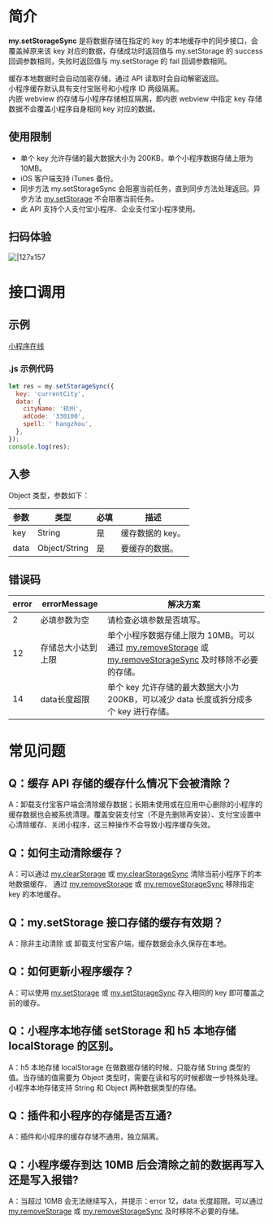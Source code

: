 # 简介

**my.setStorageSync** 是将数据存储在指定的 key 的本地缓存中的同步接口，会覆盖掉原来该 key 对应的数据，存储成功时返回值与 my.setStorage 的 success 回调参数相同，失败时返回值与 my.setStorage 的 fail 回调参数相同。

缓存本地数据时会自动加密存储，通过 API 读取时会自动解密返回。  
小程序缓存默认具有支付宝账号和小程序 ID 两级隔离。  
内嵌 webview 的存储与小程序存储相互隔离，即内嵌 webview 中指定 key 存储数据不会覆盖小程序自身相同 key 对应的数据。

## 使用限制

- 单个 key 允许存储的最大数据大小为 200KB，单个小程序数据存储上限为 10MB。
- iOS 客户端支持 iTunes 备份。
- 同步方法 my.setStorageSync 会阻塞当前任务，直到同步方法处理返回。异步方法 [my.setStorage](https://opendocs.alipay.com/mini/api/eocm6v) 不会阻塞当前任务。
- 此 API 支持个人支付宝小程序、企业支付宝小程序使用。

## 扫码体验

![|127x157](https://gw.alipayobjects.com/zos/skylark-tools/public/files/075fe99f9a07d6c7c312b806239c727f.jpeg#align=left&display=inline&height=157&margin=%5Bobject%20Object%5D&originHeight=157&originWidth=127&status=done&style=none&width=127)

# 接口调用

## 示例

[小程序在线](https://opendocs.alipay.com/openbox/mini/opendocs/storage?view=preview&defaultPage=pages/index/index&defaultOpenedFiles=pages/index/index&theme=light)

### .js 示例代码

```javascript
let res = my.setStorageSync({
  key: 'currentCity',
  data: {
    cityName: '杭州',
    adCode: '330100',
    spell: ' hangzhou',
  },
});
console.log(res);
```

## 入参

Object 类型，参数如下：

| **参数** | **类型**      | **必填** | **描述**         |
| -------- | ------------- | -------- | ---------------- |
| key      | String        | 是       | 缓存数据的 key。 |
| data     | Object/String | 是       | 要缓存的数据。   |

## 错误码

| **error** | **errorMessage** | **解决方案** |
| --- | --- | --- |
| 2 | 必填参数为空 | 请检查必填参数是否填写。| 
| 12 | 存储总大小达到上限 | 单个小程序数据存储上限为 10MB。可以通过 [my.removeStorage](https://opendocs.alipay.com/mini/api/of9hze) 或 [my.removeStorageSync](https://opendocs.alipay.com/mini/api/ytfrk4) 及时移除不必要的存储。| 
| 14 | data长度超限 | 单个 key 允许存储的最大数据大小为 200KB，可以减少 data 长度或拆分成多个 key 进行存储。| 

# 常见问题

## Q：缓存 API 存储的缓存什么情况下会被清除？

A：卸载支付宝客户端会清除缓存数据；长期未使用或在应用中心删除的小程序的缓存数据也会被系统清理。覆盖安装支付宝（不是先删除再安装）、支付宝设置中心清除缓存、关闭小程序，这三种操作不会导致小程序缓存失效。

## Q：如何主动清除缓存？

A：可以通过 [my.clearStorage](https://opendocs.alipay.com/mini/api/storage) 或 [my.clearStorageSync](https://opendocs.alipay.com/mini/api/ulv85u) 清除当前小程序下的本地数据缓存， 通过 [my.removeStorage](https://opendocs.alipay.com/mini/api/of9hze) 或 [my.removeStorageSync](https://opendocs.alipay.com/mini/api/ytfrk4) 移除指定 key 的本地缓存。

## Q：my.setStorage 接口存储的缓存有效期？

A：除非主动清除 或 卸载支付宝客户端，缓存数据会永久保存在本地。

## Q：如何更新小程序缓存？

A：可以使用 [my.setStorage](https://opendocs.alipay.com/mini/api/eocm6v) 或 [my.setStorageSync](https://opendocs.alipay.com/mini/api/cog0du) 存入相同的 key 即可覆盖之前的缓存。

## Q：小程序本地存储 setStorage 和 h5 本地存储 localStorage 的区别。

A：h5 本地存储 localStorage 在做数据存储的时候，只能存储 String 类型的值。当存储的值需要为 Object 类型时，需要在读和写的时候都做一步特殊处理。 小程序本地存储支持 String 和 Object 两种数据类型的存储。

## Q：插件和小程序的存储是否互通?

A：插件和小程序的缓存存储不通用，独立隔离。

## Q：小程序缓存到达 10MB 后会清除之前的数据再写入还是写入报错?

A：当超过 10MB 会无法继续写入，并提示：error 12，data 长度超限。可以通过 [my.removeStorage](https://opendocs.alipay.com/mini/api/of9hze) 或 [my.removeStorageSync](https://opendocs.alipay.com/mini/api/ytfrk4) 及时移除不必要的存储。
